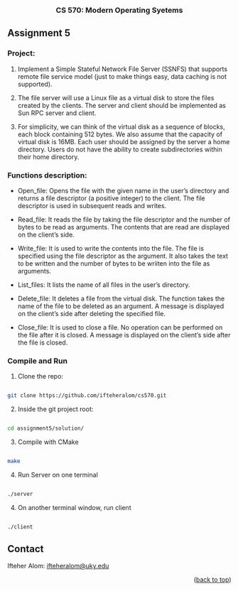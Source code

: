<a  name="readme-top"></a>
<!-- PROJECT LOGO -->
<br  />
<div  align="center">
<h3  align="center">CS 570: Modern Operating Syetems</h3>
</div>

<!-- GETTING STARTED -->

## Assignment 5

  

### Project:

1. Implement a Simple Stateful Network File Server (SSNFS) that supports remote file service model (just to make things easy, data caching is not supported). 

2. The file server will use a Linux file as a virtual disk to store the files created by the clients. The server and client should be implemented as Sun RPC server and client. 

3. For simplicity, we can think of the virtual disk as a sequence of blocks, each block containing 512 bytes. We also assume that the capacity of virtual disk is 16MB. Each user should be assigned by the server a home directory. Users do not have the ability to create subdirectories within their home directory.

### Functions description:

* Open_file: Opens the file with the given name in the user’s directory and returns a file descriptor (a positive integer) to the client. The file descriptor is used in subsequent reads and writes.

* Read_file: It reads the file by taking the file descriptor and the number of bytes to be read as arguments. The contents that are read are displayed on the client’s side.

* Write_file: It is used to write the contents into the file. The file is specified using the file descriptor as the argument. It also takes the text to be written and the number of bytes to be wriiten into the file as arguments.

* List_files: It lists the name of all files in the user’s directory.

* Delete_file: It deletes a file from the virtual disk. The function takes the name of the file to be deleted as an argument. A message is displayed on the client’s side after deleting the specified file.

* Close_file: It is used to close a file. No operation can be performed on the file after it is closed. A message is displayed on the client’s side after the file is closed.
  

### Compile and Run

1. Clone the repo:

```sh

git clone https://github.com/ifteheralom/cs570.git

```

2. Inside the git project root:

```sh

cd assignment5/solution/

```

3. Compile with CMake

```sh

make

```
4. Run Server on one terminal

```sh

./server

```
4. On another terminal window, run client

```sh

./client

```
 

<!-- CONTACT -->

## Contact

  

Ifteher Alom: ifteheralom@uky.edu

  

<p  align="right">(<a  href="#readme-top">back to top</a>)</p>